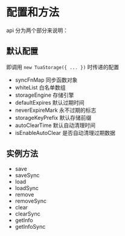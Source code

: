 # 配置和方法
api 分为两个部分来说明：

## 默认配置
即调用 `new TuaStorage({ ... })` 时传递的配置

* syncFnMap 同步函数对象
* whiteList 白名单数组
* storageEngine 存储引擎
* defaultExpires 默认过期时间
* neverExpireMark 永不过期的标志
* storageKeyPrefix 默认存储前缀
* autoClearTime 默认自动清理时间
* isEnableAutoClear 是否自动清理过期数据

## 实例方法
* save
* saveSync
* load
* loadSync
* remove
* removeSync
* clear
* clearSync
* getInfo
* getInfoSync
